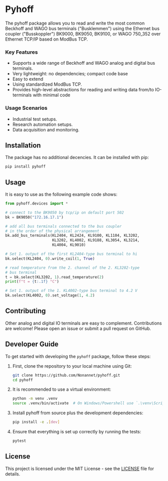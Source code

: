 # Pyhoff

The pyhoff package allows you to read and write the most common
Beckhoff and WAGO bus terminals ("Busklemmen") using the Ethernet bus
coupler ("Busskoppler") BK9000, BK9050, BK9100, or WAGO 750_352
over Ethernet TCP/IP based on ModBus TCP.

### Key Features
- Supports a wide range of Beckhoff and WAGO analog and digital bus
  terminals.
- Very lightweight: no dependencies; compact code base
- Easy to extend
- Using standardized ModBus TCP.
- Provides high-level abstractions for reading and writing data
  from/to IO-terminals with minimal code

### Usage Scenarios
- Industrial test setups.
- Research automation setups.
- Data acquisition and monitoring.

## Installation
The package has no additional decencies. It can be installed with pip:

```bash
pip install pyhoff
```

## Usage
It is easy to use as the following example code shows:

```python
from pyhoff.devices import *

# connect to the BK9050 by tcp/ip on default port 502
bk = BK9050("172.16.17.1")

# add all bus terminals connected to the bus coupler
# in the order of the physical arrangement
bk.add_bus_terminals(KL2404, KL2424, KL9100, KL1104, KL3202,
                     KL3202, KL4002, KL9188, KL3054, KL3214,
                     KL4004, KL9010)

# Set 1. output of the first KL2404-type bus terminal to hi
bk.select(KL2404, 0).write_coil(1, True)

# read temperature from the 2. channel of the 2. KL3202-type
# bus terminal
t = bk.select(KL3202, 1).read_temperature(2)
print(f"t = {t:.1f} °C")

# Set 1. output of the 1. KL4002-type bus terminal to 4.2 V
bk.select(KL4002, 0).set_voltage(1, 4.2)

```

## Contributing
Other analog and digital IO terminals are easy to complement. Contributions are welcome!
Please open an issue or submit a pull request on GitHub.

## Developer Guide
To get started with developing the `pyhoff` package, follow these steps:

1. First, clone the repository to your local machine using Git:
   ```bash
   git clone https://github.com/Nonannet/pyhoff.git
   cd pyhoff
   ```

2. It is recommended to use a virtual environment:
   ```bash
   python -m venv .venv
   source .venv/bin/activate  # On Windows/Powershell use `.\venv\Scripts\Activate.ps1`
   ```

3. Install pyhoff from source plus the development dependencies:
   ```bash
   pip install -e .[dev]
   ```

4. Ensure that everything is set up correctly by running the tests:
   ```bash
   pytest
   ```
   
## License
This project is licensed under the MIT License - see the [LICENSE](LICENSE) file for details.